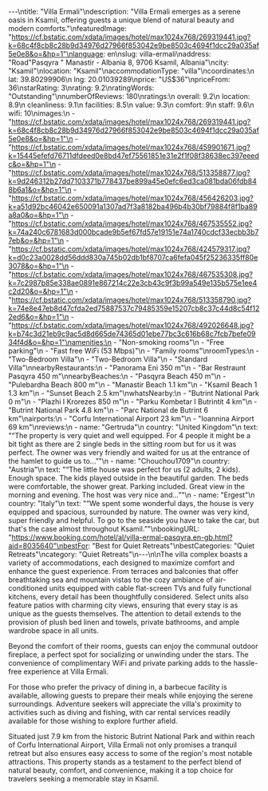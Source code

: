 ---\ntitle: "Villa Ermali"\ndescription: "Villa Ermali emerges as a serene oasis in Ksamil, offering guests a unique blend of natural beauty and modern comforts."\nfeaturedImage: "https://cf.bstatic.com/xdata/images/hotel/max1024x768/269319441.jpg?k=68c4f8cb8c28b9d34976d27966f853042e9be8503c4694f1dcc29a035af5e0e8&o=&hp=1"\nlanguage: en\nslug: villa-ermali\naddress: "Road\"Pasqyra \" Manastir - Albania 8, 9706 Ksamil, Albania"\ncity: "Ksamil"\nlocation: "Ksamil"\naccommodationType: "villa"\ncoordinates:\n  lat: 39.80299906\n  lng: 20.01039289\nprice: "US$36"\npriceFrom: 36\nstarRating: 3\nrating: 9.2\nratingWords: "Outstanding"\nnumberOfReviews: 180\nratings:\n  overall: 9.2\n  location: 8.9\n  cleanliness: 9.1\n  facilities: 8.5\n  value: 9.3\n  comfort: 9\n  staff: 9.6\n  wifi: 10\nimages:\n  - "https://cf.bstatic.com/xdata/images/hotel/max1024x768/269319441.jpg?k=68c4f8cb8c28b9d34976d27966f853042e9be8503c4694f1dcc29a035af5e0e8&o=&hp=1"\n  - "https://cf.bstatic.com/xdata/images/hotel/max1024x768/459901671.jpg?k=15445efefd76711dfdeed0e8bd47ef75561851e31e2f1f08f38638ec397eeedc&o=&hp=1"\n  - "https://cf.bstatic.com/xdata/images/hotel/max1024x768/513358877.jpg?k=9d246312b27dd7103371b778437be899a45e0efc6ed3ca081bda06fdb848b6a1&o=&hp=1"\n  - "https://cf.bstatic.com/xdata/images/hotel/max1024x768/456426203.jpg?k=a51d92bc46042e650091a1307ad7f3a8182ba496b4b30bf79884f8f1ba89a8a0&o=&hp=1"\n  - "https://cf.bstatic.com/xdata/images/hotel/max1024x768/467535552.jpg?k=74a240c6781683d000bcade9b5ef67fd57e19151e74a1740cdcf33ecbb3b77eb&o=&hp=1"\n  - "https://cf.bstatic.com/xdata/images/hotel/max1024x768/424579317.jpg?k=d0c23a0028dd56ddd830a745b02db1bf8707ca6fefa045f25236335ff80e3078&o=&hp=1"\n  - "https://cf.bstatic.com/xdata/images/hotel/max1024x768/467535308.jpg?k=7c2987b85e338ae0891e867214c22e3cb43c9f3b99a549e135b575e1ee4c2d20&o=&hp=1"\n  - "https://cf.bstatic.com/xdata/images/hotel/max1024x768/513358790.jpg?k=74e8e47eb8d47cfda2ed75887537c79485359e15207cb8c37c44d8c54f122ed6&o=&hp=1"\n  - "https://cf.bstatic.com/xdata/images/hotel/max1024x768/492026648.jpg?k=b74c3d21eb9c9ac5d8d665de74365d01ebe77bc3c616b68c7fcb7befe0934f4d&o=&hp=1"\namenities:\n  - "Non-smoking rooms"\n  - "Free parking"\n  - "Fast free WiFi (53 Mbps)"\n  - "Family rooms"\nroomTypes:\n  - "Two-Bedroom Villa"\n  - "Two-Bedroom Villa"\n  - "Standard Villa"\nnearbyRestaurants:\n  - "Panorama Eni 350 m"\n  - "Bar Restraunt Pasqyra 450 m"\nnearbyBeaches:\n  - "Pasqyra Beach 450 m"\n  - "Pulebardha Beach 800 m"\n  - "Manastir Beach 1.1 km"\n  - "Ksamil Beach 1 1.3 km"\n  - "Sunset Beach 2.5 km"\nwhatsNearby:\n  - "Butrint National Park 0 m"\n  - "Plazhi I Krorezes 850 m"\n  - "Parku Kombetar I Butrintit 4 km"\n  - "Butrint National Park 4.8 km"\n  - "Parc National de Butrint 6 km"\nairports:\n  - "Corfu International Airport 23 km"\n  - "Ioannina Airport 69 km"\nreviews:\n  - name: "Gertruda"\n    country: "United Kingdom"\n    text: "“The property is very quiet and well equipped. For 4 people it might be a bit tight as there are 2 single beds in the sitting room but for us it was perfect. The owner was very friendly and waited for us at the entrance of the hamlet to guide us to...”"\n  - name: "Chouchou1709"\n    country: "Austria"\n    text: "“The little house was perfect for us (2 adults, 2 kids). Enough space. The kids played outside in the beautiful garden. The beds were comfortable, the shower great. Parking included. Great view in the morning and evening. The host was very nice and...”"\n  - name: "Ergest"\n    country: "Italy"\n    text: "“We spent some wonderful days, the house is very equipped and spacious, surrounded by nature. The owner was very kind, super friendly and helpful. To go to the seaside you have to take the car, but that's the case almost throughout Ksamil.”"\nbookingURL: "https://www.booking.com/hotel/al/villa-ermal-pasqyra.en-gb.html?aid=8035640"\nbestFor: "Best for Quiet Retreats"\nbestCategories: "Quiet Retreats"\ncategory: "Quiet Retreats"\n---\n\nThe villa complex boasts a variety of accommodations, each designed to maximize comfort and enhance the guest experience. From terraces and balconies that offer breathtaking sea and mountain vistas to the cozy ambiance of air-conditioned units equipped with cable flat-screen TVs and fully functional kitchens, every detail has been thoughtfully considered. Select units also feature patios with charming city views, ensuring that every stay is as unique as the guests themselves. The attention to detail extends to the provision of plush bed linen and towels, private bathrooms, and ample wardrobe space in all units.

Beyond the comfort of their rooms, guests can enjoy the communal outdoor fireplace, a perfect spot for socializing or unwinding under the stars. The convenience of complimentary WiFi and private parking adds to the hassle-free experience at Villa Ermali.

For those who prefer the privacy of dining in, a barbecue facility is available, allowing guests to prepare their meals while enjoying the serene surroundings. Adventure seekers will appreciate the villa's proximity to activities such as diving and fishing, with car rental services readily available for those wishing to explore further afield.

Situated just 7.9 km from the historic Butrint National Park and within reach of Corfu International Airport, Villa Ermali not only promises a tranquil retreat but also ensures easy access to some of the region's most notable attractions. This property stands as a testament to the perfect blend of natural beauty, comfort, and convenience, making it a top choice for travelers seeking a memorable stay in Ksamil.